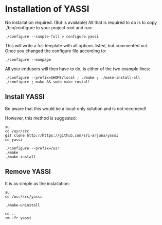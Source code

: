Installation of YASSI
=====================

No installation required. (But is available)
All that is required to do is to copy ./bin/configure to your project root and run:

	./configure --sample-full > configure.yassi

This will write a full template with all options listed, but commented out.
Once you changed the configure file according to:

	./configure --manpage
	
All your endusers will then have to do, is either of the two example lines:

	./configure --prefix=$HOME/local ; ./make ; ./make-install-all
	./configure ; make && sudo make install


Install YASSI
-------------

Be aware that this would be a local-only solution and is not recomend!

However, this method is suggested:

	su
	cd /usr/src
	git clone http://https://github.com/sri-arjuna/yassi
	cd yassi
	
	./configure --prefix=/usr
	./make
	./make-install
	

Remove YASSI
------------

It is as simple as the installation:

	su
	cd /usr/src/yassi
	
	./make-uninstall
	
	cd ..
	rm -fr yassi
